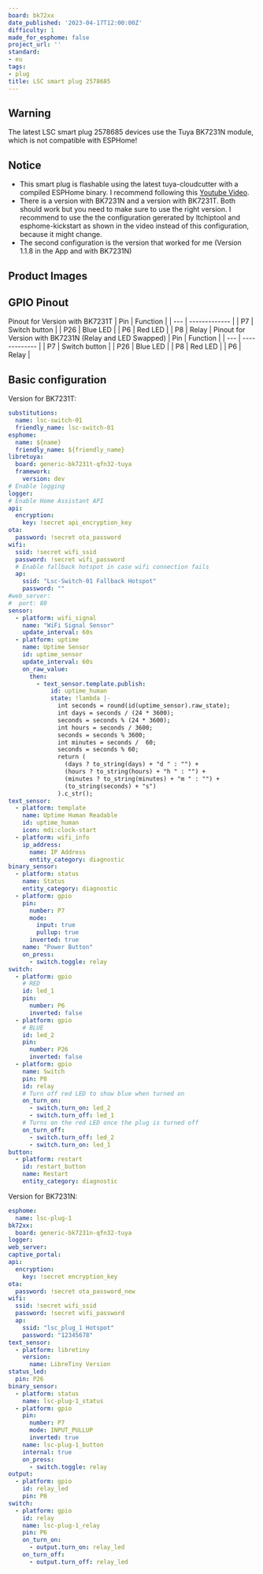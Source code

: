 ```yaml
---
board: bk72xx
date_published: '2023-04-17T12:00:00Z'
difficulty: 1
made_for_esphome: false
project_url: ''
standard:
- eu
tags:
- plug
title: LSC smart plug 2578685
---
```


## Warning

The latest LSC smart plug 2578685 devices use the Tuya BK7231N module, which is not compatible with ESPHome!

## Notice

- This smart plug is flashable using the latest tuya-cloudcutter with a compiled ESPHome binary. I recommend following this [Youtube Video](https://youtu.be/sSj8f-HCHQ0).
- There is a version with BK7231N and a version with BK7231T. Both should work but you need to make sure to use the right version. I recommend to use the the configuration gererated by ltchiptool and esphome-kickstart as shown in the video instead of this configuration, because it might change.
- The second configuration is the version that worked for me (Version 1.1.8 in the App and with BK7231N)

## Product Images

## GPIO Pinout

Pinout for Version with BK7231T
| Pin | Function      |
| --- | ------------- |
| P7  | Switch button |
| P26 | Blue LED      |
| P6  | Red LED       |
| P8  | Relay         |
Pinout for Version with BK7231N (Relay and LED Swapped)
| Pin | Function      |
| --- | ------------- |
| P7  | Switch button |
| P26 | Blue LED      |
| P8  | Red LED       |
| P6  | Relay         |

## Basic configuration

Version for BK7231T:
```yml
substitutions:
  name: lsc-switch-01
  friendly_name: lsc-switch-01
esphome:
  name: ${name}
  friendly_name: ${friendly_name}
libretuya:
  board: generic-bk7231t-qfn32-tuya
  framework:
    version: dev
# Enable logging
logger:
# Enable Home Assistant API
api:
  encryption:
    key: !secret api_encryption_key
ota:
  password: !secret ota_password
wifi:
  ssid: !secret wifi_ssid
  password: !secret wifi_password
  # Enable fallback hotspot in case wifi connection fails
  ap:
    ssid: "Lsc-Switch-01 Fallback Hotspot"
    password: ""
#web_server:
#  port: 80
sensor:
  - platform: wifi_signal
    name: "WiFi Signal Sensor"
    update_interval: 60s
  - platform: uptime
    name: Uptime Sensor
    id: uptime_sensor
    update_interval: 60s
    on_raw_value:
      then:
        - text_sensor.template.publish:
            id: uptime_human
            state: !lambda |-
              int seconds = round(id(uptime_sensor).raw_state);
              int days = seconds / (24 * 3600);
              seconds = seconds % (24 * 3600);
              int hours = seconds / 3600;
              seconds = seconds % 3600;
              int minutes = seconds /  60;
              seconds = seconds % 60;
              return (
                (days ? to_string(days) + "d " : "") +
                (hours ? to_string(hours) + "h " : "") +
                (minutes ? to_string(minutes) + "m " : "") +
                (to_string(seconds) + "s")
              ).c_str();
text_sensor:
  - platform: template
    name: Uptime Human Readable
    id: uptime_human
    icon: mdi:clock-start
  - platform: wifi_info
    ip_address:
      name: IP Address
      entity_category: diagnostic
binary_sensor:
  - platform: status
    name: Status
    entity_category: diagnostic
  - platform: gpio
    pin:
      number: P7
      mode:
        input: true
        pullup: true
      inverted: true
    name: "Power Button"
    on_press:
      - switch.toggle: relay
switch:
  - platform: gpio
    # RED
    id: led_1
    pin:
      number: P6
      inverted: false
  - platform: gpio
    # BLUE
    id: led_2
    pin:
      number: P26
      inverted: false
  - platform: gpio
    name: Switch
    pin: P8
    id: relay
    # Turn off red LED to show blue when turned on
    on_turn_on:
      - switch.turn_on: led_2
      - switch.turn_off: led_1
    # Turns on the red LED once the plug is turned off
    on_turn_off:
      - switch.turn_off: led_2
      - switch.turn_on: led_1
button:
  - platform: restart
    id: restart_button
    name: Restart
    entity_category: diagnostic
```
Version for BK7231N:
```yml
esphome:
  name: lsc-plug-1
bk72xx:
  board: generic-bk7231n-qfn32-tuya
logger:
web_server:
captive_portal:
api:
  encryption:
    key: !secret encryption_key
ota:
  password: !secret ota_password_new
wifi:
  ssid: !secret wifi_ssid
  password: !secret wifi_password
  ap:
    ssid: "lsc_plug_1 Hotspot"
    password: "12345678"
text_sensor:
  - platform: libretiny
    version:
      name: LibreTiny Version
status_led:
  pin: P26
binary_sensor:
  - platform: status
    name: lsc-plug-1_status
  - platform: gpio
    pin:
      number: P7
      mode: INPUT_PULLUP
      inverted: true
    name: lsc-plug-1_button
    internal: true
    on_press:
      - switch.toggle: relay
output:
  - platform: gpio
    id: relay_led
    pin: P8
switch:
  - platform: gpio
    id: relay
    name: lsc-plug-1_relay
    pin: P6
    on_turn_on:
      - output.turn_on: relay_led
    on_turn_off:
      - output.turn_off: relay_led
```